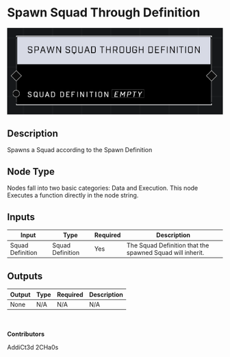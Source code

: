 # Spawn Squad Through Definition
![](../../../.gitbook/assets/spawn-squad-through-definition.png)
## Description
Spawns a Squad according to the Spawn Definition

## Node Type
Nodes fall into two basic categories: Data and Execution. This node Executes a function directly in the node string.

## Inputs
| Input            | Type             | Required | Description												    |
|------------------|------------------|----------|--------------------------------------------------------------|
| Squad Definition | Squad Definition | Yes | The Squad Definition that the spawned Squad will inherit.|

## Outputs
| Output            | Type             | Required | Description												    |
|------------------|------------------|----------|--------------------------------------------------------------|
| None | N/A | N/A | N/A |

\
\
**Contributors**

AddiCt3d 2CHa0s